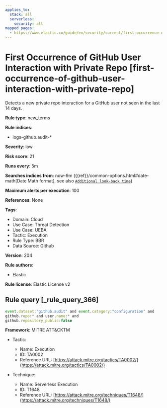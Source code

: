 ```yaml
---
applies_to:
  stack: all
  serverless:
    security: all
mapped_pages:
  - https://www.elastic.co/guide/en/security/current/first-occurrence-of-github-user-interaction-with-private-repo.html
---
```


# First Occurrence of GitHub User Interaction with Private Repo [first-occurrence-of-github-user-interaction-with-private-repo]

Detects a new private repo interaction for a GitHub user not seen in the last 14 days.

**Rule type**: new_terms

**Rule indices**:

* logs-github.audit-*

**Severity**: low

**Risk score**: 21

**Runs every**: 5m

**Searches indices from**: now-9m ({{ref}}/common-options.html#date-math[Date Math format], see also [`Additional look-back time`](docs-content://solutions/security/detect-and-alert/create-detection-rule.md#rule-schedule))

**Maximum alerts per execution**: 100

**References**: None

**Tags**:

* Domain: Cloud
* Use Case: Threat Detection
* Use Case: UEBA
* Tactic: Execution
* Rule Type: BBR
* Data Source: Github

**Version**: 204

**Rule authors**:

* Elastic

**Rule license**: Elastic License v2

## Rule query [_rule_query_366]

```js
event.dataset:"github.audit" and event.category:"configuration" and
github.repo:* and user.name:* and
github.repository_public:false
```

**Framework**: MITRE ATT&CKTM

* Tactic:

    * Name: Execution
    * ID: TA0002
    * Reference URL: [https://attack.mitre.org/tactics/TA0002/](https://attack.mitre.org/tactics/TA0002/)

* Technique:

    * Name: Serverless Execution
    * ID: T1648
    * Reference URL: [https://attack.mitre.org/techniques/T1648/](https://attack.mitre.org/techniques/T1648/)



